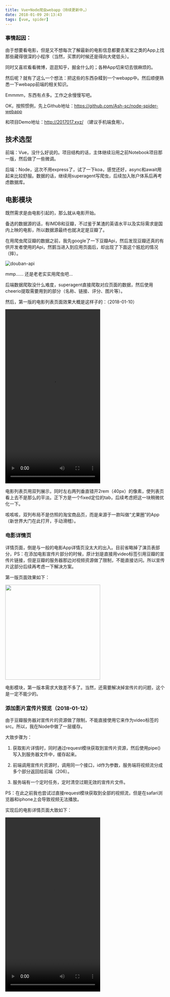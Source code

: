 ```yaml
---
title: Vue+Node爬虫webapp（持续更新中…）
date: 2018-01-09 20:13:43
tags: [vue, spider]
---
```


### 事情起因：

由于想要看电影，但是又不想每次了解最新的电影信息都要去某宝之类的App上找那些藏得很深的小程序（当然，买票的时候还是得向大佬低头）。

同时又喜欢看看微博，逛逛知乎，掘金什么的；各种App切来切去很麻烦的。

然后呢？就有了这么一个想法：把这些的东西杂糅到一个webapp中。然后顺便熟悉一下webapp前端的相关知识。

Emmmm，东西有点多。工作之余慢慢写吧。


OK，按照惯例，先上Github地址：https://github.com/Ash-sc/node-spider-webapp

和项目Demo地址：http://2017017.xyz/ （建议手机端食用）。

## 技术选型

前端：Vue，没什么好说的。项目结构的话，主体继续沿用之前Notebook项目那一版，然后做了一些微调。

后端：Node，这次不用express了，试了一下koa，感觉还好，async和await用起来比较舒服。数据的话，继续用superagent写爬虫，后续加入账户体系后再考虑数据库。

## 电影模块

既然需求是由电影引起的，那么就从电影开始。

备选的数据源的话，有IMDB和豆瓣，不过鉴于某渣的英语水平以及实际需求是国内上映的电影，所以数据源最终也就决定是豆瓣了。

在用爬虫爬豆瓣的数据之前，我先google了一下豆瓣Api，然后发现豆瓣还真的有供开发者使用的Api，然鹅当进入到应用页面后，却出现了下面这个尴尬的情况（摔）。

![douban-api](//web-site-files.ashshen.cc/blog/spider-webapp/douban_api.png)


mmp…… 还是老老实实用爬虫吧…

后端数据爬取没什么难度，superagent直接爬取对应页面的数据，然后使用cheerio提取需要用到的部分（名称、链接、评分、图片等）。

然后，第一版的电影列表页面效果大概是这样子的：（2018-01-10）

<video src="//web-site-files.ashshen.cc/blog/spider-webapp/movie-version01.mp4" width="300" height="550" controls="controls"></video>

电影列表页用双列展示，同时左右两列垂直错开2rem（40px）的像素，使列表页看上去不是那么的平淡。正下方是一个fixed定位的tab，后续考虑把这一块稍微优化一下。

咳咳咳，双列布局不是仿照的淘宝商品页，而是来源于一款叫做“尤果圈”的App（新世界大门在此打开，手动滑稽）。

### 电影详情页

详情页面，倒是与一般的电影App详情页没太大的出入。目前省略掉了演员表部分，PS：在添加电影宣传片部分的时候，原计划是直接用video标签引用豆瓣的宣传片链接，但是豆瓣的服务器那边对视频资源做了限制，不能直接访问。所以宣传片这部分后续再考虑一下解决方案。

第一版页面效果如下：

<img src="//web-site-files.ashshen.cc/blog/spider-webapp/movie-detail-view.png" width="300" />

电影模块，第一版本需求大致差不多了。当然，还需要解决掉宣传片的问题，这个是一定不能少的。

### 添加影片宣传片预览（2018-01-12）

由于豆瓣服务器对宣传片的资源做了限制，不能直接使用它来作为video标签的src。所以，我在Node中做了一层缓存。

大致步骤为：

1. 获取影片详情时，同时通过request模块获取到宣传片资源，然后使用pipe()写入到服务器文件中，缓存起来。

2. 前端调用宣传片资源时，调用同一个接口，id作为参数，服务端将视频流分成多个部分返回给前端（206）。

3. 服务端有一个定时任务，定时清空过期无效的宣传片文件。

PS：在此之前我也尝试过直接request模块获取到全部的视频流，但是在safari浏览器和iphone上会导致视频无法播放。

实现后的电影详情页面大致如下：

<video src="//web-site-files.ashshen.cc/blog/spider-webapp/movie-detail-version01.mp4" width="300" height="550" controls="controls"></video>





